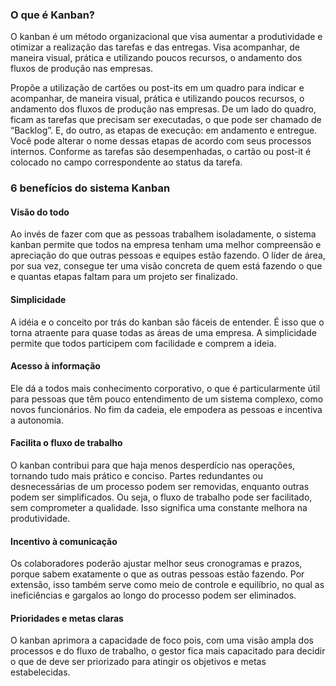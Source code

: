 ### O que é Kanban?
O kanban é um método organizacional que visa aumentar a produtividade e otimizar a realização das tarefas e das entregas. Visa acompanhar, de maneira visual, prática e utilizando poucos recursos, o andamento dos fluxos de produção nas empresas.

Propõe a utilização de cartões ou post-its em um quadro para indicar e acompanhar, de maneira visual, prática e utilizando poucos recursos, o andamento dos fluxos de produção nas empresas. De um lado do quadro, ficam as tarefas que precisam ser executadas, o que pode ser chamado de “Backlog”. E, do outro, as etapas de execução: em andamento e entregue. Você pode alterar o nome dessas etapas de acordo com seus processos internos. Conforme as tarefas são desempenhadas, o cartão ou post-it é colocado no campo correspondente ao status da tarefa.

### 6 benefícios do sistema Kanban

#### Visão do todo
Ao invés de fazer com que as pessoas trabalhem isoladamente, o sistema kanban permite que todos na empresa tenham uma melhor compreensão e apreciação do que outras pessoas e equipes estão fazendo. O líder de área, por sua vez, consegue ter uma visão concreta de quem está fazendo o que e quantas etapas faltam para um projeto ser finalizado. 

#### Simplicidade
A idéia e o conceito por trás do kanban são fáceis de entender. É isso que o torna atraente para quase todas as áreas de uma empresa. A simplicidade permite que todos participem com facilidade e comprem a ideia.

#### Acesso à informação
Ele dá a todos mais conhecimento corporativo, o que é particularmente útil para pessoas que têm pouco entendimento de um sistema complexo, como novos funcionários. No fim da cadeia, ele empodera as pessoas e incentiva a autonomia.

#### Facilita o fluxo de trabalho
O kanban contribui para que haja menos desperdício nas operações, tornando tudo mais prático e conciso. Partes redundantes ou desnecessárias de um processo podem ser removidas, enquanto outras podem ser simplificados. Ou seja, o fluxo de trabalho pode ser facilitado, sem comprometer a qualidade. Isso significa uma constante melhora na produtividade.

#### Incentivo à comunicação
Os colaboradores poderão ajustar melhor seus cronogramas e prazos, porque sabem exatamente o que as outras pessoas estão fazendo. Por extensão, isso também serve como meio de controle e equilíbrio, no qual as ineficiências e gargalos ao longo do processo podem ser eliminados.

#### Prioridades e metas claras
O kanban aprimora a capacidade de foco pois, com uma visão ampla dos processos e do fluxo de trabalho, o gestor fica mais capacitado para decidir o que de deve ser priorizado para atingir os objetivos e metas estabelecidas.